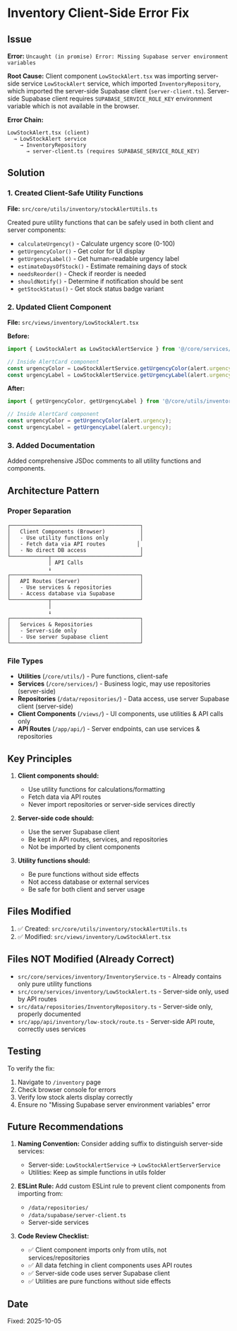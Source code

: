 # Inventory Client-Side Error Fix

## Issue
**Error:** `Uncaught (in promise) Error: Missing Supabase server environment variables`

**Root Cause:** Client component `LowStockAlert.tsx` was importing server-side service `LowStockAlert` service, which imported `InventoryRepository`, which imported the server-side Supabase client (`server-client.ts`). Server-side Supabase client requires `SUPABASE_SERVICE_ROLE_KEY` environment variable which is not available in the browser.

**Error Chain:**
```
LowStockAlert.tsx (client) 
  → LowStockAlert service 
    → InventoryRepository 
      → server-client.ts (requires SUPABASE_SERVICE_ROLE_KEY)
```

## Solution

### 1. Created Client-Safe Utility Functions
**File:** `src/core/utils/inventory/stockAlertUtils.ts`

Created pure utility functions that can be safely used in both client and server components:
- `calculateUrgency()` - Calculate urgency score (0-100)
- `getUrgencyColor()` - Get color for UI display
- `getUrgencyLabel()` - Get human-readable urgency label
- `estimateDaysOfStock()` - Estimate remaining days of stock
- `needsReorder()` - Check if reorder is needed
- `shouldNotify()` - Determine if notification should be sent
- `getStockStatus()` - Get stock status badge variant

### 2. Updated Client Component
**File:** `src/views/inventory/LowStockAlert.tsx`

**Before:**
```typescript
import { LowStockAlert as LowStockAlertService } from '@/core/services/inventory/LowStockAlert';

// Inside AlertCard component
const urgencyColor = LowStockAlertService.getUrgencyColor(alert.urgency);
const urgencyLabel = LowStockAlertService.getUrgencyLabel(alert.urgency);
```

**After:**
```typescript
import { getUrgencyColor, getUrgencyLabel } from '@/core/utils/inventory/stockAlertUtils';

// Inside AlertCard component
const urgencyColor = getUrgencyColor(alert.urgency);
const urgencyLabel = getUrgencyLabel(alert.urgency);
```

### 3. Added Documentation
Added comprehensive JSDoc comments to all utility functions and components.

## Architecture Pattern

### Proper Separation
```
┌─────────────────────────────────────────┐
│   Client Components (Browser)           │
│   - Use utility functions only          │
│   - Fetch data via API routes          │
│   - No direct DB access                 │
└────────────┬────────────────────────────┘
             │ API Calls
             ↓
┌─────────────────────────────────────────┐
│   API Routes (Server)                   │
│   - Use services & repositories         │
│   - Access database via Supabase        │
└────────────┬────────────────────────────┘
             │
             ↓
┌─────────────────────────────────────────┐
│   Services & Repositories               │
│   - Server-side only                    │
│   - Use server Supabase client          │
└─────────────────────────────────────────┘
```

### File Types
- **Utilities** (`/core/utils/`) - Pure functions, client-safe
- **Services** (`/core/services/`) - Business logic, may use repositories (server-side)
- **Repositories** (`/data/repositories/`) - Data access, use server Supabase client (server-side)
- **Client Components** (`/views/`) - UI components, use utilities & API calls only
- **API Routes** (`/app/api/`) - Server endpoints, can use services & repositories

## Key Principles

1. **Client components should:**
   - Use utility functions for calculations/formatting
   - Fetch data via API routes
   - Never import repositories or server-side services directly

2. **Server-side code should:**
   - Use the server Supabase client
   - Be kept in API routes, services, and repositories
   - Not be imported by client components

3. **Utility functions should:**
   - Be pure functions without side effects
   - Not access database or external services
   - Be safe for both client and server usage

## Files Modified

1. ✅ Created: `src/core/utils/inventory/stockAlertUtils.ts`
2. ✅ Modified: `src/views/inventory/LowStockAlert.tsx`

## Files NOT Modified (Already Correct)

- `src/core/services/inventory/InventoryService.ts` - Already contains only pure utility functions
- `src/core/services/inventory/LowStockAlert.ts` - Server-side only, used by API routes
- `src/data/repositories/InventoryRepository.ts` - Server-side only, properly documented
- `src/app/api/inventory/low-stock/route.ts` - Server-side API route, correctly uses services

## Testing

To verify the fix:
1. Navigate to `/inventory` page
2. Check browser console for errors
3. Verify low stock alerts display correctly
4. Ensure no "Missing Supabase server environment variables" error

## Future Recommendations

1. **Naming Convention:** Consider adding suffix to distinguish server-side services:
   - Server-side: `LowStockAlertService` → `LowStockAlertServerService`
   - Utilities: Keep as simple functions in utils folder

2. **ESLint Rule:** Add custom ESLint rule to prevent client components from importing from:
   - `/data/repositories/`
   - `/data/supabase/server-client.ts`
   - Server-side services

3. **Code Review Checklist:**
   - ✅ Client component imports only from utils, not services/repositories
   - ✅ All data fetching in client components uses API routes
   - ✅ Server-side code uses server Supabase client
   - ✅ Utilities are pure functions without side effects

## Date
Fixed: 2025-10-05
